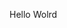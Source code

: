 Hello Wolrd











































































































































































































































































































































































































































































































































































































































































































































































































































































































































































































































































































































































































































































































































































































































































































































































































































































































































































































































































































































































































































































































































































































































































































































































































































































































































































































































































































































































































































































































































































































































































































































































































































































































